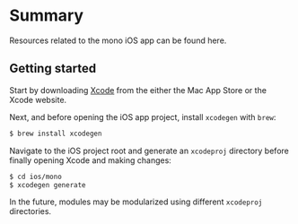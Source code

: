# Summary

Resources related to the mono iOS app can be found here.

## Getting started

Start by downloading [Xcode](https://developer.apple.com/xcode/) from the either the Mac App Store or the Xcode website.

Next, and before opening the iOS app project, install `xcodegen` with `brew`:

```bash
$ brew install xcodegen
```

Navigate to the iOS project root and generate an `xcodeproj` directory before finally opening Xcode and making changes:

```bash
$ cd ios/mono
$ xcodegen generate
```

In the future, modules may be modularized using different `xcodeproj` directories.
